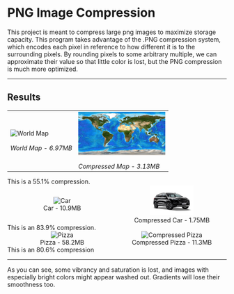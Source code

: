 # PNG Image Compression

This project is meant to compress large png images to maximize storage capacity.
This program takes advantage of the .PNG compression system, which encodes each pixel
in reference to how different it is to the surrounding pixels. By rounding pixels to some
arbitrary multiple, we can approximate their value so that little color is lost, but 
the PNG compression is much more optimized.

---

## Results

<table>
  <tr>
    <td>
      <img src="world_map.png" alt="World Map" style="display: block; margin: 0 auto; max-width: 200px;" />
      <br><em>World Map - 6.97MB</em>
    </td>
    <td>
      <img src="world_map_compressed.png" alt="Compressed Map" style="display: block; margin: 0 auto; max-width: 200px;" />
      <br><em>Compressed Map - 3.13MB</em>
    </td>
  </tr>
</table>
This is a 55.1% compression.

<div style="display: flex; justify-content: space-between; align-items: center;">
  <figure style="flex: 1; text-align: center; margin: 0;">
    <img src="car.png" alt="Car" style="width: 90%" />
    <figcaption>Car - 10.9MB</figcaption>
  </figure>

  <figure style="flex: 1; text-align: center; margin: 0;">
    <img src="car_compressed.png" alt="Compressed Car" style="width: 40%" />
    <figcaption>Compressed Car - 1.75MB</figcaption>
  </figure>
</div>
This is an 83.9% compression.

<div style="display: flex; justify-content: space-between; align-items: center;">
  <figure style="flex: 1; text-align: center; margin: 0;">
    <img src="pizza.png" alt="Pizza" style="width: 90%; max-width: 100%;" />
    <figcaption>Pizza - 58.2MB</figcaption>
  </figure>

  <figure style="flex: 1; text-align: center; margin: 0;">
    <img src="pizza_compressed.png" alt="Compressed Pizza" style="width: 90%; max-width: 100%;" />
    <figcaption>Compressed Pizza - 11.3MB</figcaption>
  </figure>
</div>
This is an 80.6% compression

---

As you can see, some vibrancy and saturation is lost, and images with especially bright colors
might appear washed out. Gradients will lose their smoothness too.





